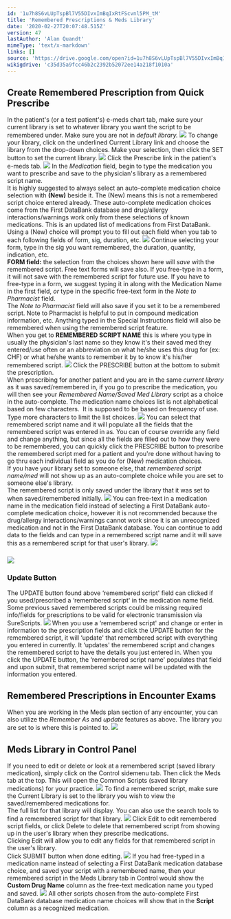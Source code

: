 ```yaml
---
id: '1u7h8S6vLUpTspBl7V55DIvxImBqIxRtFScvnl5PM_tM'
title: 'Remembered Prescriptions & Meds Library'
date: '2020-02-27T20:07:48.515Z'
version: 47
lastAuthor: 'Alan Quandt'
mimeType: 'text/x-markdown'
links: []
source: 'https://drive.google.com/open?id=1u7h8S6vLUpTspBl7V55DIvxImBqIxRtFScvnl5PM_tM'
wikigdrive: 'c35d35a9fcc46b2c2392b52072ee14a218f1010a'
---
```

## Create Remembered Prescription from Quick Prescribe

In the patient's (or a test patient's) e-meds chart tab, make sure your current library is set to whatever library you want the script to be remembered under. Make sure you are not in *default library.*
![](../remembered-prescriptions-and-meds-library.assets/25649198fc8c312d5968604314344ad7.png)
To change your library, click on the underlined Current Library link and choose the library from the drop-down choices. Make your selection, then click the SET button to set the current library.
![](../remembered-prescriptions-and-meds-library.assets/306a7830999c465b37a7cc603d78ef23.png)
Click the Prescribe link in the patient's e-meds tab.
![](../remembered-prescriptions-and-meds-library.assets/998c1d8b2e258c5a266dd401f77c56cd.png)
In the *Medication* field, begin to type the medication you want to prescribe and save to the physician's library as a remembered script name.  
It is highly suggested to always select an auto-complete medication choice selection with **(New)** beside it. The (New) means this is not a remembered script choice entered already. These auto-complete medication choices come from the First DataBank database and drug/allergy interactions/warnings work only from these selections of known medications. This is an updated list of medications from First DataBank. Using a (New) choice will prompt you to fill out each field when you tab to each following fields of form, sig, duration, etc.
![](../remembered-prescriptions-and-meds-library.assets/738992576b91113feef591d1c09c0ae1.png)
Continue selecting your form, type in the sig you want remembered, the duration, quantity, indication, etc.  
**FORM field:** the selection from the choices shown here will *save* with the remembered script. Free text forms will save also. If you free-type in a form, it will not save with the remembered script for future use. If you have to free-type in a form, we suggest typing it in along with the Medication Name in the first field, *or* type in the specific free-text form in the *Note to Pharmacist* field.  
The *Note to Pharmacist* field will also save if you set it to be a remembered script. Note to Pharmacist is helpful to put in compound medication information, etc. Anything typed in the Special Instructions field will also be remembered when using the remembered script feature.  
When you get to **REMEMBERED SCRIPT NAME** this is where you type in usually the physician's last name so they know it's their saved med they entered/use often or an abbreviation on what he/she uses this drug for (ex: CHF) or what he/she wants to remember it by to know it's his/her remembered script.
![](../remembered-prescriptions-and-meds-library.assets/348fef574934eaf2058cd80108410429.png)
Click the PRESCRIBE button at the bottom to submit the prescription.  
When prescribing for another patient and you are in the same *current library* as it was saved/remembered in, if you go to prescribe the medication, you will then see your *Remembered Name/Saved Med Library* script as a choice in the auto-complete. The medication name choices list is not alphabetical based on few characters.  It is supposed to be based on frequency of use. Type more characters to limit the list choices.
![](../remembered-prescriptions-and-meds-library.assets/6fcd15afee94e97e1cc4582281964c9b.png)
You can select that remembered script name and it will populate all the fields that the remembered script was entered in as. You can of course override any field and change anything, but since all the fields are filled out to how they were to be remembered, you can quickly click the PRESCRIBE button to prescribe the remembered script med for a patient and you're done without having to go thru each individual field as you do for (New) medication choices.  
If you have your library set to someone else, that *remembered script name/med* will not show up as an auto-complete choice while you are set to someone else's library.  
The remembered script is only saved under the library that it was set to when saved/remembered initially.
![](../remembered-prescriptions-and-meds-library.assets/9d2005582cf17dbe0b2d8215a47f217c.png)
You can free-text in a medication name in the medication field instead of selecting a First DataBank auto-complete medication choice, however it is not recommended because the drug/allergy interactions/warnings cannot work since it is an unrecognized medication and not in the First DataBank database. You can continue to add data to the fields and can type in a remembered script name and it will save this as a remembered script for that user's library.
![](../remembered-prescriptions-and-meds-library.assets/b3eb2ab348a1d3918ba24761e7599b84.png)

### ![](../remembered-prescriptions-and-meds-library.assets/78c8d0396589bbad2025358132865937.png)


### Update Button

The UPDATE button found above ‘remembered script' field can clicked if you used/prescribed a ‘remembered script' in the medication name field. Some previous saved remembered scripts could be missing required info/fields for prescriptions to be valid for electronic transmission via SureScripts.
![](../remembered-prescriptions-and-meds-library.assets/800c30a5f9aa4a26c96658c1a0678399.png)
When you use a ‘remembered script' and change or enter in information to the prescription fields and click the UPDATE button for the remembered script, it will ‘update' that remembered script with everything you entered in currently. It ‘updates' the remembered script and changes the remembered script to have the details you just entered in. When you click the UPDATE button, the ‘remembered script name' populates that field and upon submit, that remembered script name will be updated with the information you entered.

## Remembered Prescriptions in Encounter Exams

When you are working in the Meds plan section of any encounter, you can also utilize the *Remember As* and *update* features as above. The library you are set to is where this is pointed to.
![](../remembered-prescriptions-and-meds-library.assets/eadc6ec5124d3520ab2330fd76d46876.png)

## Meds Library in Control Panel

If you need to edit or delete or look at a remembered script (saved library medication), simply click on the Control sidemenu tab. Then click the Meds tab at the top. This will open the Common Scripts (saved library medications) for your practice.
![](../remembered-prescriptions-and-meds-library.assets/aa86f7134b4e83cfc189d34e8d8a1525.png)
To find a remembered script, make sure the Current Library is set to the library you wish to view the saved/remembered medications for.  
The full list for that library will display. You can also use the search tools to find a remembered script for that library.
![](../remembered-prescriptions-and-meds-library.assets/96e55adba62375d1beba24a069ad3f5b.png)
Click Edit to edit remembered script fields, or click Delete to delete that remembered script from showing up in the user's library when they prescribe medications.  
Clicking Edit will allow you to edit any fields for that remembered script in the user's library.  
Click SUBMIT button when done editing.
![](../remembered-prescriptions-and-meds-library.assets/8f343ec0ebdaa592b5289bda58753d8a.png)
If you had free-typed in a medication name instead of selecting a First DataBank medication database choice, and saved your script with a remembered name, then your remembered script in the Meds Library tab in Control would show the **Custom Drug Name** column as the free-text medication name you typed and saved.
![](../remembered-prescriptions-and-meds-library.assets/885ece9614dd6d0d2085348d3e36d5ab.png)
All other scripts chosen from the auto-complete First DataBank database medication name choices will show that in the **Script** column as a recognized medication.
